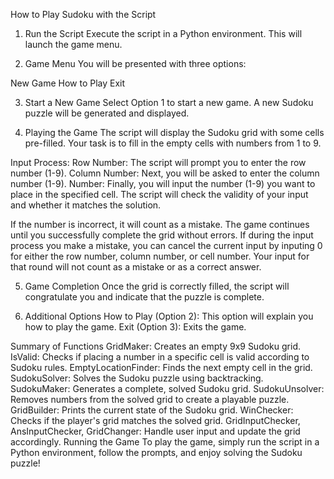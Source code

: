 How to Play Sudoku with the Script

1. Run the Script
Execute the script in a Python environment. This will launch the game menu.


2. Game Menu
You will be presented with three options:

New Game
How to Play
Exit


3. Start a New Game
Select Option 1 to start a new game.
A new Sudoku puzzle will be generated and displayed.


4. Playing the Game
The script will display the Sudoku grid with some cells pre-filled.
Your task is to fill in the empty cells with numbers from 1 to 9.

Input Process:
Row Number: The script will prompt you to enter the row number (1-9).
Column Number: Next, you will be asked to enter the column number (1-9).
Number: Finally, you will input the number (1-9) you want to place in the specified cell.
The script will check the validity of your input and whether it matches the solution.

If the number is incorrect, it will count as a mistake.
The game continues until you successfully complete the grid without errors.
If during the input process you make a mistake, you can cancel the current input
by inputing 0 for either the row number, column number, or cell number. Your input
for that round will not count as a mistake or as a correct answer.


5. Game Completion
Once the grid is correctly filled, the script will congratulate you and indicate that the puzzle is complete.


6. Additional Options
How to Play (Option 2): This option will explain you how to play the game.
Exit (Option 3): Exits the game.

Summary of Functions
GridMaker: Creates an empty 9x9 Sudoku grid.
IsValid: Checks if placing a number in a specific cell is valid according to Sudoku rules.
EmptyLocationFinder: Finds the next empty cell in the grid.
SudokuSolver: Solves the Sudoku puzzle using backtracking.
SudokuMaker: Generates a complete, solved Sudoku grid.
SudokuUnsolver: Removes numbers from the solved grid to create a playable puzzle.
GridBuilder: Prints the current state of the Sudoku grid.
WinChecker: Checks if the player's grid matches the solved grid.
GridInputChecker, AnsInputChecker, GridChanger: Handle user input and update the grid accordingly.
Running the Game
To play the game, simply run the script in a Python environment, follow the prompts, and enjoy solving the Sudoku puzzle!
